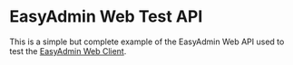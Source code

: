# EasyAdmin Web Test API

This is a simple but complete example of the EasyAdmin Web API used to test the [EasyAdmin Web Client](https://github.com/BossWasHere/EasyAdmin-Web).

